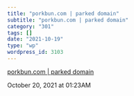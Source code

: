 ```yaml
---
title: "porkbun.com | parked domain"
subtitle: "porkbun.com | parked domain"
category: "301"
tags: []
date: "2021-10-19"
type: "wp"
wordpress_id: 3103
---
```

[ porkbun.com | parked domain](http://film.ai/)
 
October 20, 2021 at 01:23AM